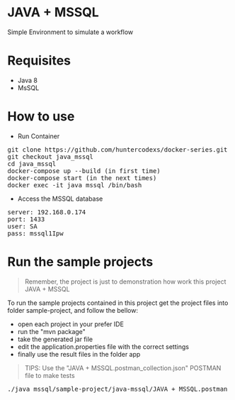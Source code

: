 # JAVA + MSSQL
Simple Environment to simulate a workflow

# Requisites

- Java 8
- MsSQL

# How to use

- Run Container

<pre>
git clone https://github.com/huntercodexs/docker-series.git .
git checkout java_mssql
cd java_mssql
docker-compose up --build (in first time)
docker-compose start (in the next times)
docker exec -it java_mssql /bin/bash
</pre>

- Access the MSSQL database

<pre>
server: 192.168.0.174
port: 1433
user: SA
pass: mssql1Ipw
</pre>

# Run the sample projects

> Remember, the project is just to demonstration how work this project JAVA + MSSQL

To run the sample projects contained in this project get the project files into folder sample-project, and follow the bellow:

- open each project in your prefer IDE
- run the "mvn package"
- take the generated jar file
- edit the application.properties file with the correct settings
- finally use the result files in the folder app

> TIPS: Use the "JAVA + MSSQL.postman_collection.json" POSTMAN file to make tests

<pre>
./java_mssql/sample-project/java-mssql/JAVA + MSSQL.postman_collection.json
</pre>